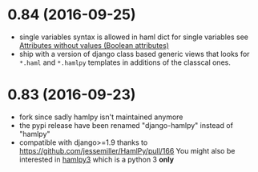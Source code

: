 0.84 (2016-09-25)
=================

* single variables syntax is allowed in haml dict for single variables see [Attributes without values (Boolean attributes)](http://github.com/psycojoker/django-hamlpy/blob/master/reference.md#attributes-without-values-boolean-attributes)
* ship with a version of django class based generic views that looks for `*.haml` and `*.hamlpy` templates in additions of the classcal ones.

0.83 (2016-09-23)
=================

* fork since sadly hamlpy isn't maintained anymore
* the pypi release have been renamed "django-hamlpy" instead of "hamlpy"
* compatible with django>=1.9 thanks to https://github.com/jessemiller/HamlPy/pull/166
You might also be interested in [hamlpy3](hamlpy3) which is a python 3 **only**
